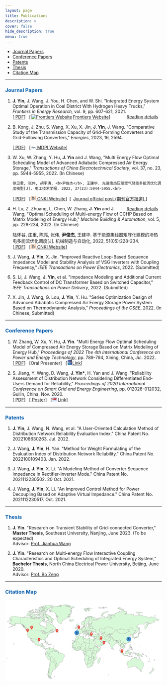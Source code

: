 ```yaml
---
layout: page
title: Publications
description: >
cover: false
hide_description: true
menu: true
---
```

<div id="toc_container">
<!--
<a class="toc_title" style="font-size: 15px;" id="toc"> <b>TOC of This Page</b> </a>
-->
  <ul class="toc_list">
    <li><a href="#Journal Papers">Journal Papers</a></li>
    <li><a href="#Conference Papers">Conference Papers</a></li>
    <li><a href="#Patents">Patents</a></li>
    <li><a href="#Thesis">Thesis</a></li>
    <li><a href="#Citation Map">Citation Map</a></li>
  </ul>
</div>

<hr>


<h3 class="h2" style="color: rgb(1,92,171)" id="Journal Papers">Journal Papers</h3>
<div>
<ol ><li><p>
  <div id="2021FIE">
    <b>J. Yin</b>, J. Wang, J. You, H. Chen, and W. Shi. "Integrated Energy System Optimal Operation in Coal District With Hydrogen Heavy Trucks,"
   <i>Frontiers in Energy Research,</i> vol. 9, pp. 607-621, 2021.  <br>
   [<a href="/assets/files/2020FER-Integrated Energy System Optimal Operation in Coal District With Hydrogen Heavy Trucks.pdf" target="_blank"> <span class="icon-file-pdf" style="font-size:15px; color: #ee3f24"></span> PDF</a>] &nbsp;
   [<a href="https://www.frontiersin.org/articles/10.3389/fenrg.2021.748673/full" target="_blank"><img src="/assets/icons/frontiers.ico" style="width:1em;margin:0 0.2em 0 0.1em;" alt="Frontiers Website">Frontiers Website</a>] &nbsp;
   <span  style="float: right;"> <a href="/publications/2021IES">Reading details</a><span class="icon-arrow-right2" style="font-size:12px;margin:0 0.5em 0 0.5em;"></span></span>
  </div>
</p></li>

<!--<li><p> 
<div id="2019ACCESS">
   <b>J. Yin</b>, Y. Chen, G. Sang, B. Liao and X. Wang, "QoE-Oriented Rate Control and Resource Allocation for Cognitive M2M Communication in Spectrum-Sharing OFDM Networks," 
    <i>IEEE Access</i>, vol. 7, pp. 43318-43330, 2019. <br>
   [<a href="/assets/files/2019ACCESS-QoE-Oriented Rate Control and Resource Allocation for Cognitive M2M Communication in Spectrum-Sharing OFDM Networks.pdf" target="_blank"> <span class="icon-file-pdf" style="font-size:15px; color: #ee3f24"></span> PDF</a>] &nbsp;
   [<a href="https://ieeexplore.ieee.org/document/8678771" target="_blank"><img src="/assets/icons/ieee.png" style="width:1em;margin:0 0.1em 0 0.1em;" alt="IEEE Website">  IEEE Xplore Website</a>] &nbsp;
   <span  style="float: right;"><a href="/publications/2019M2M">Reading details</a><span class="icon-arrow-right2" style="font-size:12px;margin:0 0.5em 0 0.5em;"></span></span>
  </div>
</p></li>
-->


<li><p> 
<div id="2022Energy">
    B. Kong, J. Zhu, S. Wang, X. Xu, X. Jin, <b>J. Yin</b>, J. Wang. "Comparative Study of the Transmission Capacity of Grid-Forming Converters and Grid-Following Converters," <i>Energies</i>, 2023, 16, 2594. <br>

  [<a href="/assets/files/2023energies.pdf" target="_blank"> <span class="icon-file-pdf" style="font-size:15px; color: #ee3f24"></span> PDF</a>] &nbsp;
   [<a href="https://www.mdpi.com/1996-1073/16/6/2594" target="_blank"><img src="/assets/icons/mdpi.png" style="width:1em;margin:0 0.1em 0 0.1em;" alt="CNKI Website">  MDPI Website</a>]
  </div>
</p></li>

<li><p> 
<div id="2022CAES">
    W. Xu, W. Zhang, Y. Hu, <b>J. Yin</b> and J. Wang, "Multi Energy Flow Optimal Scheduling Model of Advanced Adiabatic Compressed Air Energy Storage," 
    <i>Transactions of China Electrotechnical Society</i>, vol. 37, no. 23, pp. 5944-5955, 2022. (In Chinese)<br>

    徐卫君, 张伟, 胡宇涛, <b>尹俊杰</b>, 王建华. 先进绝热压缩空气储能多能流优化调度模型[J]. 电工技术学报, 2022, 37(23):5944-5955.<br>
   [<a href="/assets/files/2022Compressed Air.pdf" target="_blank"> <span class="icon-file-pdf" style="font-size:15px; color: #ee3f24"></span> PDF</a>] &nbsp;
   [<a href="https://kns.cnki.net/kcms/detail/detail.aspx?doi=10.19595/j.cnki.1000-6753.tces.220772" target="_blank"><img src="/assets/icons/cnki.png" style="width:1em;margin:0 0.1em 0 0.1em;" alt="CNKI Website">  CNKI Website</a>]&nbsp;
   [ <span class="icon-wechat" style="font-size:15px; margin:0 0.1em 0 0.1em;"></span> <a href="https://mp.weixin.qq.com/s/alND9Crx-8ABDW1FMADdgQ" target="_blank">  Journal official post (期刊官方报道)  <span class="icon-star" style="font-size:18px; color: #FFD700;"></span> </a>]

   <span  style="float: right;"> <a href="/publications/2022Compressed_Air">Reading details</a><span class="icon-arrow-right2" style="font-size:12px;margin:0 0.5em 0 0.5em;"></span></span>
  </div>
</p></li>

<li><p> 
<div id="2022Matrix">
    H. Lu, Z. Zhuang, L. Chen, W. Zhang, <b>J. Yin</b> and J. Wang, "Optimal Scheduling of Multi-energy Flow of CCHP Based on Matrix Modeling of Energy Hub," 
    <i>Machine Building & Automation</i>, vol. 5, pp. 228-234, 2022. (In Chinese) <br>


   陆怀谷, 庄重, 陈亮, 张伟, <b>尹俊杰</b>, 王建华. 基于能源集线器矩阵化建模的冷热电多能流优化调度[J]. 机械制造与自动化, 2022, 51(05):228-234.<br>
   [<a href="/assets/files/2022Enegy hub.pdf" target="_blank"> <span class="icon-file-pdf" style="font-size:15px; color: #ee3f24"></span> PDF</a>] &nbsp;
   [<a href="https://kns.cnki.net/kcms/detail/detail.aspx?doi=10.19344/j.cnki.issn1671-5276.2022.05.055" target="_blank"><img src="/assets/icons/cnki.png" style="width:1em; margin:0 0.1em 0 0.1em;" alt="CNKI Website">  CNKI Website</a>]
  </div>
</p></li>

<li><p> 
<div id="2022TPE">
    J. Wang, <b>J. Yin</b>, X. Jin. "Improved Reactive Loop-Based Sequence Impedance Model and Stability Analysis of VSG Inverters with Coupling Frequency," <i>IEEE Transactions on Power Electronics</i>, 2022. (Submitted)
  </div>
</p></li>

<li><p> 
<div id="2022TPD">
    S. Li, J. Wang, <b>J. Yin</b>, et al. "Impedance Modeling and Additional Current Feedback Control of DC Transformer Based on Switched Capacitor,” <i>IEEE Transactions on Power Delivery</i>, 2022. (Submitted)
  </div>
</p></li>


<li><p> 
<div id="2022CSEE">
    X. Jin, J. Wang, G. Lou, <b>J. Yin</b>, Y. Hu. "Series Optimization Design of Advanced Adiabatic Compressed Air Energy Storage Power System Based on Thermodynamic Analysis,” <i>Proceedings of the CSEE</i>, 2022. (In Chinese, Submitted)
  </div>
</p></li>

</ol>
</div>


---

<h3 class="h2" style="color: rgb(1,92,171)" id="Conference Papers">Conference Papers</h3>
<div>
<ol>

<li><p>
    <div id="2022ICPET">
    W. Zhang, W. Xu,  Y. Hu, <b>J. Yin</b>. "Multi Energy Flow Optimal Scheduling Model of Compressed Air Energy Storage Based on Matrix Modeling of Energy Hub,"
   <i>Proceedings of 2022 The 4th International Conference on Power and Energy Technology</i>, pp. 789-794, Xining, China, Jul. 2022.<br>
   [<a href="/assets/files/2022ICPET.pdf" target="_blank"> <span class="icon-file-pdf" style="font-size:15px; color: #ee3f24"></span> PDF</a>] &nbsp;
   [Oral Presenter] &nbsp;
   [<a href="https://ieeexplore.ieee.org/document/9918430" target="_blank"><img src="/assets/icons/ieee.png" style="width:1em;margin:0 0.1em 0 0.1em;" alt="IEEE Website">Link</a>] &nbsp;
   <!--<span  style="float: right;"><a href="/publications/ICPET2022">Reading details</a><span class="icon-arrow-right2" style="font-size:12px;margin:0 0.5em 0 0.5em;"></span></span> -->
  </div>
</p></li>

<li><p>
  <div id="2020SGEE">
    S. Jiang, Y. Wang, D. Wang, <b>J. Yin*</b>, H. Yan and J. Wang. "Reliability Assessment of Distribution Network Considering Differentiated End-Users Demand for Reliability,"
   <i>Proceedings of  2020 International Conference on Smart Grid and Energy Engineering</i>, pp. 012026-012032, Guilin, China, Nov. 2020.<br>
   [<a href="/assets/files/2020SGEE.pdf" target="_blank"> <span class="icon-file-pdf" style="font-size:15px; color: #ee3f24"></span> PDF</a>] &nbsp;
   [<a href="/assets/files/2020SGEE_poster.pdf" target="_blank"> Poster</a>] &nbsp;
   [<a href="https://iopscience.iop.org/article/10.1088/1755-1315/645/1/012026" target="_blank"><img src="/assets/icons/IOP.png" style="width:1em;margin:0 0.2em 0 0.1em;" alt="IOP Website">Link</a>] &nbsp;
   <!-- <span  style="float: right;"> <a href="/publications/SGEE2020">Reading details</a><span class="icon-arrow-right2" style="font-size:12px;margin:0 0.5em 0 0.5em;"></span></span>  -->
  </div>
</p></li>




</ol>
</div>


---


<h3 class="h2" style="color: rgb(1,92,171)" id="Patents">Patents</h3>
<div>
<ol >
  <li><p><div><b>J. Yin</b>, J. Wang, N. Wang, et al. "A User-Oriented Calculation Method of Distribution Network Reliability Evaluation Index." China Patent No. 2022108630263.  Jul. 2022.</div></p></li>

  <li><p><div>J. Wang, <b>J. Yin</b>, H. Yan. "Method for Weight Formulating of the Evaluation Index of Distribution Network Reliability." China Patent No. 2022100109403.  Jan. 2022.</div></p></li>

  <li><p><div>J. Wang, <b>J. Yin</b>, X. Li. "A Modeling Method of Converter Sequence Impedance in Rectifier-Inverter Mode." China Patent No. 2021112230502. 20 Oct. 2021.</div></p></li>

  <li><p><div>J. Wang, <b>J. Yin</b>, X. Li. "An Improved Control Method for Power Decoupling Based on Adaptive Virtual Impedance." China Patent No. 2021112230517. Oct. 2021.</div></p></li>
</ol>
</div>

---

<h3 class="h2" style="color: rgb(1,92,171)" id="Thesis">Thesis</h3>
<div>
<ol ><li><p>
  <div>
    <b>J. Yin</b>. "Research on Transient Stability of Grid-connected Converter," <b>Master Thesis</b>, Southeast University, Nanjing, June 2023. (To be expected)<br>
    Advisor: <a href="https://ee.seu.edu.cn/2021/0308/c25248a362833/page.htm" title="Prof. Wang in SEU" target="_blank">Prof. Jianhua Wang</a>  
  </div>
</p></li>
<li><p>  
   <div>
    <b>J. Yin</b>. "Research on Multi-energy Flow Interactive Coupling Characteristics and Optimal Scheduling of Integrated Energy System," <b>Bachelor Thesis</b>, North China Electrical Power University, Beijing, June 2020.<br>
    Advisor: <a href="https://ieeexplore.ieee.org/author/37089503434" title="Prof. Zeng in NCEPU" target="_blank">Prof. Bo Zeng</a>
  </div>
</p></li></ol>
</div>

---

<h3 class="h2" style="color: rgb(1,92,171)" id="Citation Map">Citation Map</h3> 

<img src="./citation.png" style="width:10 em;margin:0 0.1em 0 0.1em;" alt="citaion map">
